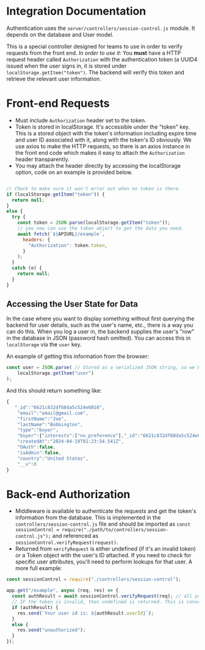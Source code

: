 # Integration Documentation

Authentication uses the `server/controllers/session-control.js` module. It depends on the database and User model. 

This is a special controller designed for teams to use in order to verify requests from the front end. *In order to use it*: You **must** have a HTTP request header called `Authorization` with the authentication token (a UUID4 issued when the user signs in, it is stored under `localStorage.getItem("token")`. The backend will verify this token and retrieve the relevant user information.

# Front-end Requests

* Must include `Authorization` header set to the token.
* Token is stored in localStorage. It's accessible under the "token" key. This is a stored object with the token's information including expire time and user ID associated with it, along with the token's ID obviously. We use axios to make the HTTP requests, so there is an axios instance in the front end code which makes it easy to attach the `Authorization` header transparently. 
* You may attach the header directly by accessing the localStorage option, code on an example is provided below.

```jsx

// Check to make sure it won't error out when no token is there.
if (localStorage.getItem("token")) {
  return null;
}
else {
  try {
    const token = JSON.parse(localStorage.getItem("token"));
    // you now can use the token object to get the data you need.
    await fetch(`${APIURL}/example`, 
      headers: {
        "Authorization": token.token,
      }
    );
  }
  catch (e) {
    return null;
  }
}
```

## Accessing the User State for Data

In the case where you want to display something without first querying the backend for user details, such as the user's name, etc., there is a way you can do this.
When you log a user in, the backend supplies the user's "row" in the database in JSON (password hash omitted). You can access this in `localStorage` via the `user` key.

An example of getting this information from the browser:
```js
const user = JSON.parse( // Stored as a serialized JSON string, so we have to parse it
    localStorage.getItem("user")
);
```

And this should return something like:
```js
{
   "_id":"6621c832df60da5c524e0810",
    "email":"email@gmail.com",
    "firstName":"Joe",
    "lastName":"Bobbington",
    "type":"buyer",
    "buyer":{"interests":["no_preference"],"_id":"6621c832df60da5c524e0811"},
    "createdAt":"2024-04-19T01:23:54.541Z",
    "OAuth":false,
    "isAdmin":false,
    "country":"United States",
    "__v":0
}
```


# Back-end Authorization

* Middleware is available to authenticate the requests and get the token's information from the database. This is implemented in the `controllers/session-control.js` file and should be imported as `const sessionControl = require("./path/to/controllers/session-control.js");` and referenced as `sessionControl.verifyRequest(request)`. 
* Returned from `verifyRequest` is either undefined (if it's an invalid token) or a Token object with the user's ID attached. If you need to check for specific user attributes, you'll need to perform lookups for that user.
A more full example:
```js
const sessionControl = require("./controllers/session-control");

app.get("/example", async (req, res) => {
  const authResult = await sessionControl.verifyRequest(req); // all you need is to pass in the request object, and YES it's async.
  // IF the token is invalid, then undefined is returned. This is convenient because you can use the authResult in a boolean context for if statements. A Token object is returned. See the Token model to see more.
  if (authResult) {
    res.send(`Your user id is: ${authResult.userId}`);
  }
  else {
    res.send("unauthorized");
  }
});
```
